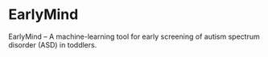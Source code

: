 # EarlyMind
EarlyMind – A machine-learning tool for early screening of autism spectrum disorder (ASD) in toddlers.

